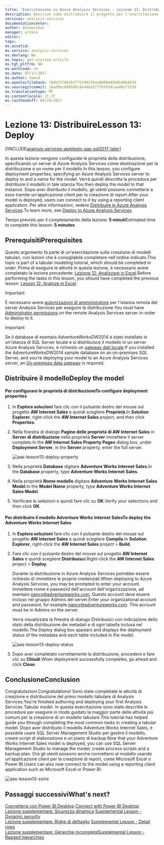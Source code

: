 ```yaml
---
title: 'Esercitazione su Azure Analysis Services - Lezione 13: Distribuire | Microsoft Docs'
description: Descrive come distribuire il progetto per l'esercitazione in Azure Analysis Services.
services: analysis-services
documentationcenter: 
author: minewiskan
manager: erikre
editor: 
tags: 
ms.assetid: 
ms.service: analysis-services
ms.devlang: NA
ms.topic: get-started-article
ms.tgt_pltfrm: NA
ms.workload: na
ms.date: 07/17/2017
ms.author: owend
ms.openlocfilehash: 70dbf5786262f75199270aa8009e03b9b48b8559
ms.sourcegitcommit: 18ad9bc049589c8e44ed277f8f43dcaa483f3339
ms.translationtype: MT
ms.contentlocale: it-IT
ms.lasthandoff: 08/29/2017
---
```

# <a name="lesson-13-deploy"></a><span data-ttu-id="68eb1-103">Lezione 13: Distribuire</span><span class="sxs-lookup"><span data-stu-id="68eb1-103">Lesson 13: Deploy</span></span>

[!INCLUDE[analysis-services-appliesto-aas-sql2017-later](../../../includes/analysis-services-appliesto-aas-sql2017-later.md)]

<span data-ttu-id="68eb1-104">In questa lezione vengono configurate le proprietà della distribuzione, specificando un server di Azure Analysis Services come destinazione per la distribuzione e un nome per il modello.</span><span class="sxs-lookup"><span data-stu-id="68eb1-104">In this lesson, you configure deployment properties; specifying an Azure Analysis Services server to deploy to and a name for the model.</span></span> <span data-ttu-id="68eb1-105">Verrà quindi descritta la procedura per distribuire il modello in tale istanza.</span><span class="sxs-lookup"><span data-stu-id="68eb1-105">You then deploy the model to that instance.</span></span> <span data-ttu-id="68eb1-106">Dopo aver distribuito il modello, gli utenti possono connettersi a esso tramite un'applicazione client per la creazione di report.</span><span class="sxs-lookup"><span data-stu-id="68eb1-106">After your model is deployed, users can connect to it by using a reporting client application.</span></span> <span data-ttu-id="68eb1-107">Per altre informazioni, vedere [Distribuire in Azure Analysis Services](https://docs.microsoft.com/azure/analysis-services/analysis-services-deploy).</span><span class="sxs-lookup"><span data-stu-id="68eb1-107">To learn more, see [Deploy to Azure Analysis Services](https://docs.microsoft.com/azure/analysis-services/analysis-services-deploy).</span></span>  
  
<span data-ttu-id="68eb1-108">Tempo previsto per il completamento della lezione: **5 minuti**</span><span class="sxs-lookup"><span data-stu-id="68eb1-108">Estimated time to complete this lesson: **5 minutes**</span></span>  
  
## <a name="prerequisites"></a><span data-ttu-id="68eb1-109">Prerequisiti</span><span class="sxs-lookup"><span data-stu-id="68eb1-109">Prerequisites</span></span>  
<span data-ttu-id="68eb1-110">Questo argomento fa parte di un'esercitazione sulla creazione di modelli tabulari, con lezioni che è consigliabile completare nell'ordine indicato.</span><span class="sxs-lookup"><span data-stu-id="68eb1-110">This topic is part of a tabular modeling tutorial, which should be completed in order.</span></span> <span data-ttu-id="68eb1-111">Prima di eseguire le attività in questa lezione, è necessario avere completato la lezione precedente: [Lezione 12: Analizzare in Excel](../tutorials/aas-lesson-12-analyze-in-excel.md).</span><span class="sxs-lookup"><span data-stu-id="68eb1-111">Before performing the tasks in this lesson, you should have completed the previous lesson: [Lesson 12: Analyze in Excel](../tutorials/aas-lesson-12-analyze-in-excel.md).</span></span>  

> [!IMPORTANT]  
> <span data-ttu-id="68eb1-112">È necessario avere [autorizzazioni di amministratore](../analysis-services-server-admins.md) per l'istanza remota del server Analysis Services per eseguire la distribuzione.</span><span class="sxs-lookup"><span data-stu-id="68eb1-112">You must have [Administrator permissions](../analysis-services-server-admins.md) on the remote Analysis Services server in-order to deploy to it.</span></span>  

> [!IMPORTANT]  
> <span data-ttu-id="68eb1-113">Se il database di esempio AdventureWorksDW2014 è stato installato in un'istanza di SQL Server locale e si distribuisce il modello in un server Azure Analysis Services, è richiesto un [gateway dati locale](../analysis-services-gateway.md).</span><span class="sxs-lookup"><span data-stu-id="68eb1-113">If you installed the AdventureWorksDW2014 sample database on an on-premises SQL Server, and you're deploying your model to an Azure Analysis Services server, an [On-premises data gateway](../analysis-services-gateway.md) is required.</span></span>
  
## <a name="deploy-the-model"></a><span data-ttu-id="68eb1-114">Distribuire il modello</span><span class="sxs-lookup"><span data-stu-id="68eb1-114">Deploy the model</span></span>  
  
#### <a name="to-configure-deployment-properties"></a><span data-ttu-id="68eb1-115">Per configurare le proprietà di distribuzione</span><span class="sxs-lookup"><span data-stu-id="68eb1-115">To configure deployment properties</span></span>  

  
1.  <span data-ttu-id="68eb1-116">In **Esplora soluzioni** fare clic con il pulsante destro del mouse sul progetto **AW Internet Sales** e quindi scegliere **Proprietà**.</span><span class="sxs-lookup"><span data-stu-id="68eb1-116">In **Solution Explorer**, right-click the **AW Internet Sales** project, and then click **Properties**.</span></span>  
  
2.  <span data-ttu-id="68eb1-117">Nella finestra di dialogo **Pagine delle proprietà di AW Internet Sales** in **Server di distribuzione** nella proprietà **Server** immettere il server completo.</span><span class="sxs-lookup"><span data-stu-id="68eb1-117">In the **AW Internet Sales Property Pages** dialog box, under **Deployment Server**, in the **Server** property, enter the full server.</span></span>  

    ![aas-lesson13-deploy-property](../tutorials/media/aas-lesson13-deploy-property.png)
  
3.  <span data-ttu-id="68eb1-119">Nella proprietà **Database** digitare **Adventure Works Internet Sales**.</span><span class="sxs-lookup"><span data-stu-id="68eb1-119">In the **Database** property, type **Adventure Works Internet Sales**.</span></span>  
  
4.  <span data-ttu-id="68eb1-120">Nella proprietà **Nome modello** digitare **Adventure Works Internet Sales Model**.</span><span class="sxs-lookup"><span data-stu-id="68eb1-120">In the **Model Name** property, type **Adventure Works Internet Sales Model**.</span></span>  
  
5.  <span data-ttu-id="68eb1-121">Verificare le selezioni e quindi fare clic su **OK**.</span><span class="sxs-lookup"><span data-stu-id="68eb1-121">Verify your selections and then click **OK**.</span></span>  
  
#### <a name="to-deploy-the-adventure-works-internet-sales"></a><span data-ttu-id="68eb1-122">Per distribuire il modello Adventure Works Internet Sales</span><span class="sxs-lookup"><span data-stu-id="68eb1-122">To deploy the Adventure Works Internet Sales</span></span>
  
1.  <span data-ttu-id="68eb1-123">In **Esplora soluzioni** fare clic con il pulsante destro del mouse sul progetto **AW Internet Sales** e quindi scegliere **Compila**.</span><span class="sxs-lookup"><span data-stu-id="68eb1-123">In **Solution Explorer**, right-click the **AW Internet Sales** project > **Build**.</span></span>  

2.  <span data-ttu-id="68eb1-124">Fare clic con il pulsante destro del mouse sul progetto **AW Internet Sales** e quindi scegliere **Distribuisci**.</span><span class="sxs-lookup"><span data-stu-id="68eb1-124">Right-click the **AW Internet Sales** project > **Deploy**.</span></span>

    <span data-ttu-id="68eb1-125">Durante la distribuzione in Azure Analysis Services potrebbe essere richiesto di immettere le proprie credenziali.</span><span class="sxs-lookup"><span data-stu-id="68eb1-125">When deploying to Azure Analysis Services, you may be prompted to enter your account.</span></span> <span data-ttu-id="68eb1-126">Immettere nome e password dell'account dell'organizzazione, ad esempio nancy@adventureworks.com. Questo account deve essere incluso nel gruppo Admins del server.</span><span class="sxs-lookup"><span data-stu-id="68eb1-126">Enter your organizational account and password, for example nancy@adventureworks.com. This account must be in Admins on the server.</span></span>
  
    <span data-ttu-id="68eb1-127">Verrà visualizzata la finestra di dialogo Distribuisci con indicazione dello stato della distribuzione dei metadati e di ogni tabella inclusa nel modello.</span><span class="sxs-lookup"><span data-stu-id="68eb1-127">The Deploy dialog box appears and displays the deployment status of the metadata and each table included in the model.</span></span>  
    
    ![aas-lesson13-deploy-status](../tutorials/media/aas-lesson13-deploy-status.png)
  
3. <span data-ttu-id="68eb1-129">Dopo aver completato correttamente la distribuzione, procedere e fare clic su **Chiudi**.</span><span class="sxs-lookup"><span data-stu-id="68eb1-129">When deployment successfully completes, go ahead and click **Close**.</span></span>  
  
## <a name="conclusion"></a><span data-ttu-id="68eb1-130">Conclusione</span><span class="sxs-lookup"><span data-stu-id="68eb1-130">Conclusion</span></span>  
<span data-ttu-id="68eb1-131">Congratulazioni.</span><span class="sxs-lookup"><span data-stu-id="68eb1-131">Congratulations!</span></span> <span data-ttu-id="68eb1-132">Sono state completate le attività di creazione e distribuzione del primo modello tabulare di Analysis Services.</span><span class="sxs-lookup"><span data-stu-id="68eb1-132">You're finished authoring and deploying your first Analysis Services Tabular model.</span></span> <span data-ttu-id="68eb1-133">In questa esercitazione sono state descritte le procedure per eseguire in modo guidato la maggior parte delle attività più comuni per la creazione di un modello tabulare.</span><span class="sxs-lookup"><span data-stu-id="68eb1-133">This tutorial has helped guide you through completing the most common tasks in creating a tabular model.</span></span> <span data-ttu-id="68eb1-134">Dopo aver distribuito il modello Adventure Works Internet Sales, è possibile usare SQL Server Management Studio per gestire il modello, creare script di elaborazione e un piano di backup.</span><span class="sxs-lookup"><span data-stu-id="68eb1-134">Now that your Adventure Works Internet Sales model is deployed, you can use SQL Server Management Studio to manage the model; create process scripts and a backup plan.</span></span> <span data-ttu-id="68eb1-135">Ora gli utenti possono anche connettersi al modello usando un'applicazione client per la creazione di report, come Microsoft Excel o Power BI.</span><span class="sxs-lookup"><span data-stu-id="68eb1-135">Users can also now connect to the model using a reporting client application such as Microsoft Excel or Power BI.</span></span>  

![aas-lesson13-ssms](../tutorials/media/aas-lesson13-ssms.png)
  
  
  
## <a name="whats-next"></a><span data-ttu-id="68eb1-137">Passaggi successivi</span><span class="sxs-lookup"><span data-stu-id="68eb1-137">What's next?</span></span>
<span data-ttu-id="68eb1-138">[Connettersi con Power BI Desktop](../analysis-services-connect-pbi.md) </span><span class="sxs-lookup"><span data-stu-id="68eb1-138">[Connect with Power BI Desktop](../analysis-services-connect-pbi.md) </span></span>  
<span data-ttu-id="68eb1-139">[Lezione supplementare: Sicurezza dinamica](../tutorials/aas-supplemental-lesson-dynamic-security.md) </span><span class="sxs-lookup"><span data-stu-id="68eb1-139">[Supplemental Lesson - Dynamic security](../tutorials/aas-supplemental-lesson-dynamic-security.md) </span></span>  
<span data-ttu-id="68eb1-140">[Lezione supplementare: Righe di dettaglio](../tutorials/aas-supplemental-lesson-detail-rows.md) </span><span class="sxs-lookup"><span data-stu-id="68eb1-140">[Supplemental Lesson - Detail rows](../tutorials/aas-supplemental-lesson-detail-rows.md) </span></span>  
[<span data-ttu-id="68eb1-141">Lezione supplementare: Gerarchie incomplete</span><span class="sxs-lookup"><span data-stu-id="68eb1-141">Supplemental Lesson - Ragged hierarchies</span></span>](../tutorials/aas-supplemental-lesson-ragged-hierarchies.md)   
